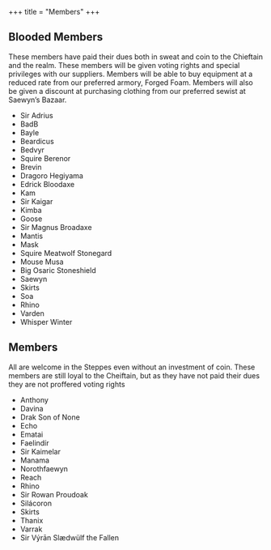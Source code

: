 +++
title = "Members"
+++

## Blooded Members

These members have paid their dues both in sweat and coin to the Chieftain and the realm. These members will be given voting rights and special privileges with our suppliers. Members will be able to buy equipment at a reduced rate from our preferred armory, Forged Foam. Members will also be given a discount at purchasing clothing from our preferred sewist at Saewyn’s Bazaar.

* Sir Adrius
* BadB
* Bayle
* Beardicus
* Bedvyr
* Squire Berenor
* Brevin
* Dragoro Hegiyama
* Edrick Bloodaxe
* Kam
* Sir Kaigar
* Kimba
* Goose
* Sir Magnus Broadaxe
* Mantis
* Mask
* Squire Meatwolf Stonegard
* Mouse Musa
* Big Osaric Stoneshield
* Saewyn
* Skirts
* Soa
* Rhino
* Varden
* Whisper Winter

## Members

All are welcome in the Steppes even without an investment of coin. These members are still loyal to the Cheiftain, but as they have not paid their dues they are not proffered voting rights

* Anthony
* Davina
* Drak Son of None
* Echo
* Ematai
* Faelindír
* Sir Kaimelar
* Manama
* Norothfaewyn
* Reach
* Rhino
* Sir Rowan Proudoak
* Silácoron
* Skirts
* Thanix
* Varrak
* Sir Výrān Slædwülf the Fallen